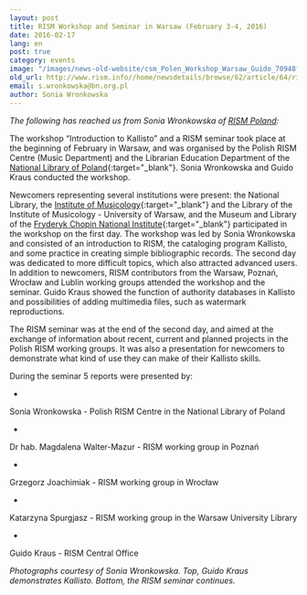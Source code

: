 ```yaml
---
layout: post
title: RISM Workshop and Seminar in Warsaw (February 3-4, 2016)
date: 2016-02-17
lang: en
post: true
category: events
image: "/images/news-old-website/csm_Polen_Workshop_Warsaw_Guido_70948f15f8.jpg"
old_url: http://www.rism.info//home/newsdetails/browse/62/article/64/rism-workshop-and-seminar-in-warsaw-february-3-4-2016.html
email: s.wronkowska@bn.org.pl
author: Sonia Wronkowska
---
```


_The following has reached us from Sonia Wronkowska of [RISM Poland](/international/working-groups.html):_

The workshop “Introduction to Kallisto” and a RISM seminar took place at the beginning of February in Warsaw, and was organised by the Polish RISM Centre (Music Department) and the Librarian Education Department of the [National Library of Poland](http://bn.org.pl/en/){:target="_blank"}. Sonia Wronkowska and Guido Kraus conducted the workshop.

Newcomers representing several institutions were present: the National Library, the [Institute of Musicology](http://www.imuz.uw.edu.pl/index.php/en/){:target="_blank"} and the Library of the Institute of Musicology - University of Warsaw, and the Museum and Library of the [Fryderyk Chopin National Institute](http://www.chopin.pl/nifc.en.html){:target="_blank"} participated in the workshop on the first day. The workshop was led by Sonia Wronkowska and consisted of an introduction to RISM, the cataloging program Kallisto, and some practice in creating simple bibliographic records. The second day was dedicated to more difficult topics, which also attracted advanced users. In addition to newcomers, RISM contributors from the Warsaw, Poznań, Wrocław and Lublin working groups attended the workshop and the seminar. Guido Kraus showed the function of authority databases in Kallisto and possibilities of adding multimedia files, such as watermark reproductions.

The RISM seminar was at the end of the second day, and aimed at the exchange of information about recent, current and planned projects in the Polish RISM working groups. It was also a presentation for newcomers to demonstrate what kind of use they can make of their Kallisto skills.

During the seminar 5 reports were presented by:

-

Sonia Wronkowska - Polish RISM Centre in the National Library of Poland

-

Dr hab. Magdalena Walter-Mazur - RISM working group in Poznań

-

Grzegorz Joachimiak - RISM working group in Wrocław

-

Katarzyna Spurgjasz - RISM working group in the Warsaw University Library

-

Guido Kraus - RISM Central Office


_Photographs courtesy of Sonia Wronkowska. Top, Guido Kraus demonstrates Kallisto. Bottom, the RISM seminar continues._


